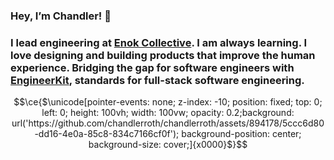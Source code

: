 ### Hey, I’m Chandler! 👋

### I lead engineering at [Enok Collective](https://enok.co). I am always learning. I love designing and building products that improve the human experience. Bridging the gap for software engineers with [EngineerKit](https://engineerkit.com), standards for full-stack software engineering.


```math
\ce{$\unicode[pointer-events: none; z-index: -10; position: fixed; top: 0; left: 0; height: 100vh; width: 100vw; opacity: 0.2;background: url('https://github.com/chandlerroth/chandlerroth/assets/894178/5ccc6d80-dd16-4e0a-85c8-834c7166cf0f'); background-position: center; background-size: cover;]{x0000}$}
```
